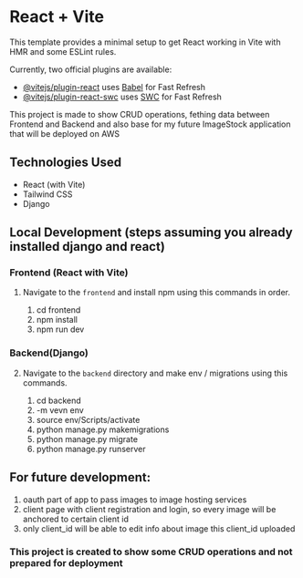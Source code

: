 # React + Vite

This template provides a minimal setup to get React working in Vite with HMR and some ESLint rules.

Currently, two official plugins are available:

- [@vitejs/plugin-react](https://github.com/vitejs/vite-plugin-react/blob/main/packages/plugin-react/README.md) uses [Babel](https://babeljs.io/) for Fast Refresh
- [@vitejs/plugin-react-swc](https://github.com/vitejs/vite-plugin-react-swc) uses [SWC](https://swc.rs/) for Fast Refresh

This project is made to show CRUD operations, fething data between Frontend and Backend and also base for my future ImageStock application that will be deployed on AWS

## Technologies Used

- React (with Vite)
- Tailwind CSS
- Django

## Local Development (steps assuming you already installed django and react)

### Frontend (React with Vite)

1. Navigate to the `frontend` and install npm using this commands in order.

   1. cd frontend
   2. npm install
   3. npm run dev


### Backend(Django)

2. Navigate to the `backend` directory and make env / migrations using this commands.

   1. cd backend
   2. -m vevn env
   3. source env/Scripts/activate
   4. python manage.py makemigrations
   5. python manage.py migrate
   6. python manage.py runserver


## For future development:
1. oauth part of app to pass images to image hosting services
2. client page with client registration and login, so every image will be anchored to certain client id
3. only client_id will be able to edit info about image this client_id uploaded

### This project is created to show some CRUD operations and not prepared for deployment